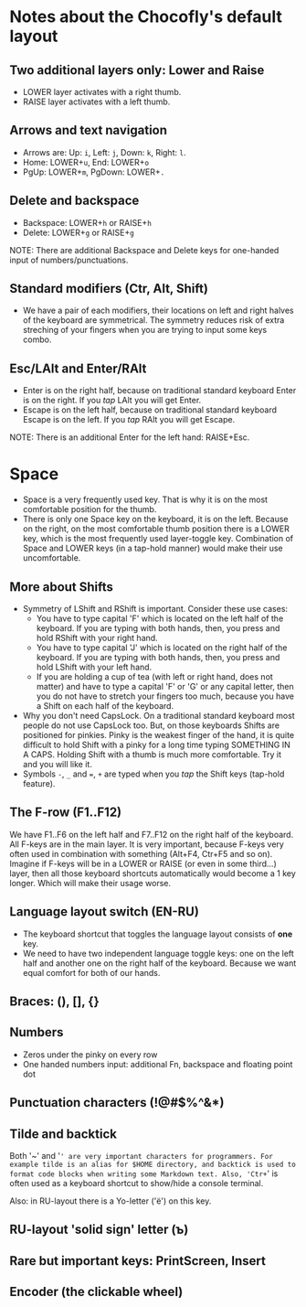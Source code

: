 # Notes about the Chocofly's default layout

## Two additional layers only: Lower and Raise
- LOWER layer activates with a right thumb.
- RAISE layer activates with a left thumb.


## Arrows and text navigation
- Arrows are: Up: `i`, Left: `j`, Down: `k`, Right: `l`.
- Home: LOWER+`u`, End: LOWER+`o`
- PgUp: LOWER+`m`, PgDown: LOWER+`.`


## Delete and backspace
- Backspace: LOWER+`h` or RAISE+`h`
- Delete: LOWER+`g` or RAISE+`g`

NOTE: There are additional Backspace and Delete keys for one-handed input of numbers/punctuations.


## Standard modifiers (Ctr, Alt, Shift)
- We have a pair of each modifiers, their locations on left and right halves of the keyboard are symmetrical.
  The symmetry reduces risk of extra streching of your fingers when you are trying to input some keys combo.


## Esc/LAlt and Enter/RAlt
- Enter is on the right half, because on traditional standard keyboard Enter is on the right. If you *tap*
  LAlt you will get Enter.
- Escape is on the left half, because on traditional standard keyboard Escape is on the left. If you *tap*
  RAlt you will get Escape.

NOTE: There is an additional Enter for the left hand: RAISE+Esc.


# Space
- Space is a very frequently used key. That is why it is on the most comfortable position for the thumb.
- There is only one Space key on the keyboard, it is on the left. Because on the right, on the most comfortable thumb
  position there is a LOWER key, which is the most frequently used layer-toggle key. Combination of Space and LOWER keys
  (in a tap-hold manner) would make their use uncomfortable.


## More about Shifts
- Symmetry of LShift and RShift is important. Consider these use cases:
  - You have to type capital 'F' which is located on the left half of the keyboard. If you are typing with both hands,
    then, you press and hold RShift with your right hand.
  - You have to type capital 'J' which is located on the right half of the keyboard. If you are typing with both hands,
    then, you press and hold LShift with your left hand.
  - If you are holding a cup of tea (with left or right hand, does not matter) and have to type a capital 'F' or 'G' or
    any capital letter, then you do not have to stretch your fingers too much, because you have a Shift on each half
    of the keyboard.
- Why you don't need CapsLock. On a traditional standard keyboard most people do not use CapsLock too. But, on those
  keyboards Shifts are positioned for pinkies. Pinky is the weakest finger of the hand, it is quite difficult to hold
  Shift with a pinky for a long time typing SOMETHING IN A CAPS. Holding Shift with a thumb is much more comfortable.
  Try it and you will like it.
- Symbols `-`, `_` and `=`, `+` are typed when you *tap* the Shift keys (tap-hold feature).


## The F-row (F1..F12)
We have F1..F6 on the left half and F7..F12 on the right half of the keyboard. All F-keys are in the main layer.
It is very important, because F-keys very often used in combination with something (Alt+F4, Ctr+F5 and so on). Imagine
if F-keys will be in a LOWER or RAISE (or even in some third...) layer, then all those keyboard shortcuts automatically
would become a 1 key longer. Which will make their usage worse.


## Language layout switch (EN-RU)
- The keyboard shortcut that toggles the language layout consists of **one** key.
- We need to have two independent language toggle keys: one on the left half and another one on the right half of the keyboard.
  Because we want equal comfort for both of our hands.


## Braces: (), [], {}


## Numbers
- Zeros under the pinky on every row
- One handed numbers input: additional Fn, backspace and floating point dot


## Punctuation characters (!@#$%^&*)


## Tilde and backtick
Both '~' and '`' are very important characters for programmers. For example tilde is an alias for $HOME directory,
and backtick is used to format code blocks when writing some Markdown text. Also, 'Ctr+`' is often used as a
keyboard shortcut to show/hide a console terminal.

Also: in RU-layout there is a Yo-letter ('ё') on this key.


## RU-layout 'solid sign' letter (ъ)


## Rare but important keys: PrintScreen, Insert


## Encoder (the clickable wheel)

